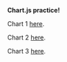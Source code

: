 **Chart.js practice!**

Chart 1 [here](https://aadittambe.github.io/chart-js/bar/).

Chart 2 [here](https://aadittambe.github.io/chart-js/line/).

Chart 3 [here](https://aadittambe.github.io/chart-js/scatter/).
